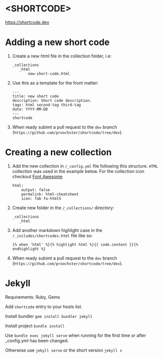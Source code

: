 # \<SHORTCODE>

https://shortcode.dev

# Adding a new short code

1. Create a new html file in the collection folder, i.e:

     ```
     _collections
        _html
            new-short-code.html
     ```

2. Use this as a template for the front matter:

    ```
    ---
    title: new short code
    description: Short code description.  
    tags: html second-tag third-tag
    date: YYYY-MM-DD
    ---
    shortcode
    ```

3. When ready subimt a pull request to the `dev` branch (`https://github.com/proochster/shortcode/tree/dev`). 

# Creating a new collection

1. Add the new collection in `/_config.yml` file following this structure. `HTML` collection was used in the example below. For the collection icon checkout [Font Awesome](https://fontawesome.com/cheatsheet)

    ```
    html:
        output: false
        permalink: html-cheatsheet
        icon: fab fa-html5
    ```

2. Create new folder in the `/_collections/` directory:

     ```
     _collections
        _html
     ```

3. Add another markdown highlight case in the `/_includes/shortcodes.html` file like so:

    ``` liquid
    {% when 'html' %}{% highlight html %}{{ code.content }}{% endhighlight %} 
    ```  

4. When ready subimt a pull request to the `dev` branch (`https://github.com/proochster/shortcode/tree/dev`).  

# Jekyll

Requirements: Ruby, Gems

Add `shortcode` entry to your hosts list.

Install bundler `gem install bundler jekyll`

Install project `bundle install`

Use `bundle exec jekyll serve` when running for the first time or after _config.yml has been changed.

Otherwise use `jekyll serve` or the short version `jekyll s`